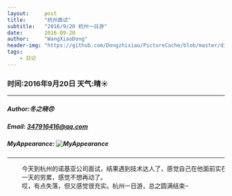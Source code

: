 ```yaml
---
layout:     post
title:      "杭州面试"
subtitle:   "2016/9/20 杭州一日游"
date:       2016-09-20
author:     "WangXiaoDong"
header-img: "https://github.com/Dongzhixiao/PictureCache/blob/master/diaryPic/20160920.jpg?raw=true"
tags:
    - 日记
---
```


### 时间:2016年9月20日 天气:晴:sunny:
-----
#####   Author:冬之晓:angry:
#####   Email: 347916416@qq.com
#####   MyAppearance: ![MyAppearance](../MyPicture.JPG "我的头像")
----------

<pre>
    今天到杭州的诺基亚公司面试，结果遇到技术达人了，感觉自己在他面前实在是没有什么能力，当然结果不言而喻————面试失败了……
    一天的劳累，感觉不想再动了。
    哎，有点失落，但又感觉很充实。杭州一日游，总之圆满结束~
</pre>

